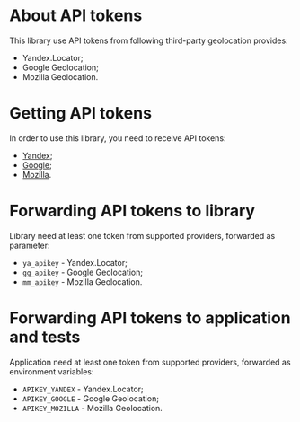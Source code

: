 # About API tokens

This library use API tokens from following third-party geolocation provides:

  * Yandex.Locator;
  * Google Geolocation;
  * Mozilla Geolocation.

# Getting API tokens

In order to use this library, you need to receive API tokens:

  * [Yandex](https://tech.yandex.ru/maps/keys/get/);
  * [Google](https://developers.google.com/maps/documentation/geolocation/get-api-key);
  * [Mozilla](https://developer.mozilla.org/en-US/docs/Web/API/Geolocation_API).

# Forwarding API tokens to library

Library need at least one token from supported providers, forwarded as parameter:

  * `ya_apikey` - Yandex.Locator;
  * `gg_apikey` - Google Geolocation;
  * `mm_apikey` - Mozilla Geolocation.

# Forwarding API tokens to application and tests

Application need at least one token from supported providers, forwarded as environment variables:

  * `APIKEY_YANDEX` - Yandex.Locator;
  * `APIKEY_GOOGLE` - Google Geolocation;
  * `APIKEY_MOZILLA` - Mozilla Geolocation.
